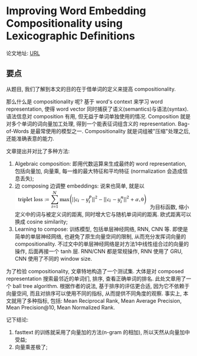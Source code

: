 # Improving Word Embedding Compositionality using Lexicographic Definitions

论文地址: [URL](https://github.com/iamkissg/PaperHighlights/tree/e748838bc232093f9685c22210ec5bff856cf116/2019/02/URL/README.md)

## 要点

从题目, 我们了解到本文的目的在于借单词的定义来提高 compositionality.

那么什么是 compositionality 呢? 基于 word's context 来学习 word representation, 使得 word vector 同时捕获了语义\(semantics\)与语法\(syntax\). 语法信息对 composition 有用, 但无益于单词单独使用的情况. Composition 就是对多个单词的词向量加工处理, 得到一个能表征词组含义的 representation. Bag-of-Words 是最常使用的模型之一. Compositionality 就是词组被"压缩"处理之后, 还能准确表意的能力.

文章提出并对比了多种方法:

1. Algebraic composition: 即用代数运算来生成最终的 word representation, 包括向量加, 向量乘, 每一维的最大特征和平均特征 \(normalization 会造成信息丢失\);
2. 边 composing 边调整 embeddings: 说来也简单, 就是以 ![improving\_word\_embedding\_compositionality\_triplet\_loss.png](../../.gitbook/assets/improving_word_embedding_compositionality_triplet_loss.png) 为目标函数, 缩小定义中的词与被定义词的距离, 同时增大它与随机单词间的距离. 欧式距离可以换成 cosine similarity;
3. Learning to compose: 训练模型, 包括单层神经网络, RNN, CNN 等. 即使是简单的单层神经网络, 也避免了原生向量空间的限制, 从而充分发挥词向量的 compositionality. 不过文中的单层神经网络是对方法1中线性组合过的向量的操作, 后面再接一个 tanh 层. RNN/CNN 都是常规操作, RNN 使用了 GRU, CNN 使用了不同的 window size.

为了检验 compositionality, 文章特地构造了一个测试集. 大体是对 composed representation 搜索最邻近的单词们, 排序, 查看正确单词的排名. 此处文章用了一个 ball tree algorithm. 根据作者的说法, 基于排序的评估更合适, 因为它不依赖于向量空间, 而且对排序可以使用不同的指标, 从而提供不同角度的观察. 事实上, 本文就用了多种指标, 包括: Mean Reciprocal Rank, Mean Average Precision, Mean Precision@10, Mean Normalized Rank.

记下结论:

1. fasttext 的训练就采用了向量加的方法\(n-gram 的相加\), 所以天然从向量加中受益;
2. 向量乘差极了;

